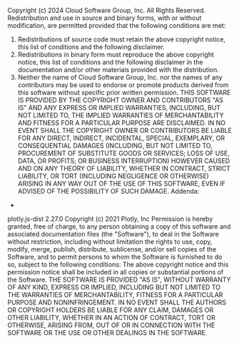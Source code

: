 Copyright (c) 2024 Cloud Software Group, Inc. All Rights Reserved.
Redistribution and use in source and binary forms, with or without modification, are permitted provided that the following
conditions are met:
1. Redistributions of source code must retain the above copyright notice, this list of conditions and the following disclaimer.
2. Redistributions in binary form must reproduce the above copyright notice, this list of conditions and the following
disclaimer in the documentation and/or other materials provided with the distribution.
3. Neither the name of Cloud Software Group, Inc. nor the names of any contributors may be used to endorse or promote
products derived from this software without specific prior written permission.
THIS SOFTWARE IS PROVIDED BY THE COPYRIGHT OWNER AND CONTRIBUTORS "AS IS" AND ANY EXPRESS OR
IMPLIED WARRANTIES, INCLUDING, BUT NOT LIMITED TO, THE IMPLIED WARRANTIES OF MERCHANTABILITY
AND FITNESS FOR A PARTICULAR PURPOSE ARE DISCLAIMED. IN NO EVENT SHALL THE COPYRIGHT OWNER
OR CONTRIBUTORS BE LIABLE FOR ANY DIRECT, INDIRECT, INCIDENTAL, SPECIAL, EXEMPLARY, OR
CONSEQUENTIAL DAMAGES (INCLUDING, BUT NOT LIMITED TO, PROCUREMENT OF SUBSTITUTE GOODS OR
SERVICES; LOSS OF USE, DATA, OR PROFITS; OR BUSINESS INTERRUPTION) HOWEVER CAUSED AND ON ANY
THEORY OF LIABILITY, WHETHER IN CONTRACT, STRICT LIABILITY, OR TORT (INCLUDING NEGLIGENCE OR
OTHERWISE) ARISING IN ANY WAY OUT OF THE USE OF THIS SOFTWARE, EVEN IF ADVISED OF THE
POSSIBILITY OF SUCH DAMAGE.
Addenda:
* 
plotly.js-dist 2.27.0 
Copyright (c) 2021 Plotly, Inc 
Permission is hereby granted, free of charge, to any person obtaining a copy 
of this software and associated documentation files (the "Software"), to deal 
in the Software without restriction, including without limitation the rights 
to use, copy, modify, merge, publish, distribute, sublicense, and/or sell 
copies of the Software, and to permit persons to whom the Software is 
furnished to do so, subject to the following conditions: 
The above copyright notice and this permission notice shall be included in 
all copies or substantial portions of the Software. 
THE SOFTWARE IS PROVIDED "AS IS", WITHOUT WARRANTY OF ANY KIND, EXPRESS OR 
IMPLIED, INCLUDING BUT NOT LIMITED TO THE WARRANTIES OF MERCHANTABILITY, 
FITNESS FOR A PARTICULAR PURPOSE AND NONINFRINGEMENT. IN NO EVENT SHALL THE 
AUTHORS OR COPYRIGHT HOLDERS BE LIABLE FOR ANY CLAIM, DAMAGES OR OTHER 
LIABILITY, WHETHER IN AN ACTION OF CONTRACT, TORT OR OTHERWISE, ARISING FROM, 
OUT OF OR IN CONNECTION WITH THE SOFTWARE OR THE USE OR OTHER DEALINGS IN 
THE SOFTWARE.